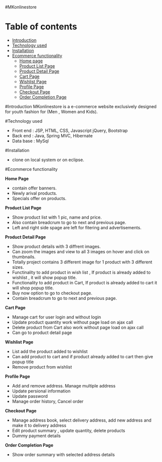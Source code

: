 #MKonlinestore

Table of contents
=================

  * [Introduction](#introduction)
  * [Technology used](#technology-used)
  * [Installation](#installation)
  * [Ecommerce functionality](#ecommerce-functionality)
    * [Home page](#home-page)
    * [Product List Page](#product-list-page)
    * [Product Detail Page](#product-detail-page)
    * [Cart Page](#cart-page)
    * [Wishlist Page](#wishlist-page)
    * [Profile Page](#profile-page)
    * [Checkout Page](#checkout-page)
    * [Order Completion Page](#order-completion-page)
  


#Introduction
MKonlinestore is a e-commerce website exclusively designed for youth fashion for (Men , Women and Kids).

#Technology used
* Front end : JSP, HTML, CSS, Javascript jQuery, Bootstrap
* Back end : Java, Spring MVC, Hibernate
* Data base : MySql

#Installation 
* clone on local system or on eclipse.


#Ecommerce functionality

**Home Page**
* contain offer banners. 
* Newly arival products. 
* Specials offer on products.

**Product List Page** 
* Show product list with 1 pic, name and price. 
* Also contain breadcrum to go to next and previous page. 
* Left and right side spage are left for fitering and advertisements.

**Product Detail Page** 
* Show product details with 3 diffrent images. 
* Can zoom the images and view to all 3 images on hover and click on thumbnails. 
* Totally project contains 3 different image for 1 product with 3 different sizes. 
* Functinality to add product in wish list , If product is already added to wishlist , it will show popup title. 
* Functionality to add product in Cart, If product is already added to cart it will shop popup title. 
* Buy now option to go to checkout page.
* Contain breadcrum to go to next and previous page.

**Cart Page** 
* Manage cart for user login and without login 
* Update product quantity work without page load on ajax call 
* Delete product from Cart also work without page load on ajax call 
* Can go to product detail page

**Wishlist Page** 
* List add the product added to wishlist 
* Can add product to cart and if product already added to cart then give popup title 
* Remove product from wishlist

**Profile Page** 
* Add and remove address. Manage multiple address 
* Update persional information 
* Update password 
* Manage order history, Cancel order

**Checkout Page** 
* Manage address book, select delivery address, add new address and make it to delivery address 
* Edit product summary , update quantity, delete products 
* Dummy payment details

**Order Completion Page** 
* Show order summary with selected address details
